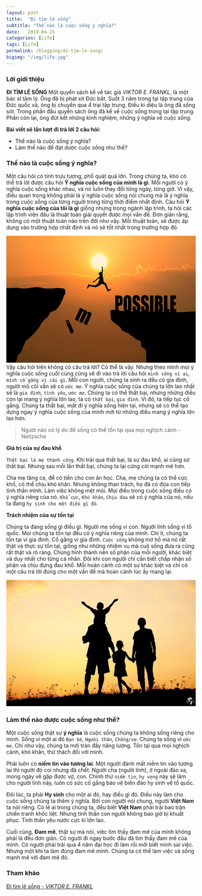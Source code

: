 ```yaml
---
layout: post
title:  "Đi tìm lẽ sống"
subtitle: "Thế nào là cuộc sống ý nghĩa?"
date:   2019-04-15
categories: [Life]
tags: [Life]
permalink: /blogging/di-tim-le-song/
bigimg: "/img/life.jpg"
---
```


### Lời giới thiệu

**ĐI TÌM LẼ SỐNG**
Một quyển sách kể về tác giả _VIKTOR E. FRANKL_, là một bác sĩ tâm lý. Ông đã bị phát xít Đức bắt. Suốt 3 năm trong tại tập trung của Đức quốc xã, ông bị chuyển qua 4 trại tập trung. Điều kì diệu là ông đã sống sót. Trong phần đầu quyển sách ông đã kể về cuộc sống trong tại tập trung. Phần còn lại, ông đút kết những kinh nghiệm, những ý nghĩa về cuộc sống.

**Bài viết sẽ lần lượt đi trả lời 2 câu hỏi:**
* Thế nào là cuộc sống ý nghĩa?
* Làm thế nào để đạt dược cuộc sống như thế?

### Thế nào là cuộc sống ý nghĩa?
Một câu hỏi có tính trựu tượng, phổ quát quá lớn. Trong chúng ta, khó có thể trả lời được câu hỏi **Ý nghĩa cuộc sống của mình là gì**. Mỗi người có ý nghĩa cuộc sống khác nhau, và nó luôn thay đổi từng ngày, từng giờ. Vì vậy, điều quan trọng không phải là ý nghĩa cuộc sống nói chung mà là ý nghĩa trong cuộc sống của từng nguời trong từng thời điểm nhất định. Câu hỏi **Ý nghĩa cuộc sống của tôi là gì** giống nhưng trong ngành lập trình, ta hỏi các lập trình viên đâu là thuật toán giải quyết được mọi vấn đề. Đơn giản rằng, không có một thuật toán nào trên đời như vậy. Mỗi thuật toán, sẽ được áp dụng vào trường hợp nhất định và nó sẽ tốt nhất trong trường hợp đó.

![](/img/hope.jpg)
Vậy câu hỏi trên không có câu trả lời? Có thể là vậy. Nhưng theo mình mọi ý nghĩa cuộc sống cuối cùng cũng sẽ đi vào trả lời câu hỏi `mình sống vì ai`, `mình cố gắng vì cái gì`. Mỗi con người, chúng ta sinh ra đều có gia đình, người mô côi vẫn sẽ có `ước mơ`. Ý nghĩa cuộc sống của chúng ta lớn lao nhất sẽ là `gia đình`, `tình yêu`, `ước mơ`. Chúng ta có thể thất bại, nhưng những điều còn lại mang ý nghĩa lớn lao, ta có `thất bại`, `gia đình`. Vì đó, ta tiếp tục cố gắng. Chúng ta thất bại, mất đi ý nghĩa sống hiện tại, nhưng sẽ có thể tạo dựng ngay ý nghĩa cuộc sống của mình mới từ những điều mang ý nghĩa lớn lao hơn.

> Người nào có lý do để sống có thể tồn tại qua mọi nghịch cảnh - Neitzsche

**Giá trị của sự đau khổ**

`Thất bại là mẹ thành công`. Khi trải qua thất bại, là sự đau khổ, ai cũng sợ thất bại. Nhưng sau mỗi lần thất bại, chúng ta lại cứng cỏi mạnh mẽ hơn.

Cha mẹ tăng ca, để có tiền cho con ăn học. Cha, mẹ chúng ta có thể cực khổ, có thể chịu khó khăn. Nhưng không than trách, họ đã có đứa con tiếp tinh thần mình. Làm việc không mệt mỏi. Mọi điều trong cuộc sống điều có ý nghĩa riêng của nó. `Khổ cực`, `Khó khăn`, `Chịu đau` sẽ có ý nghĩa của nó, nếu ta đang `hy sinh cho một điều gì đó`.

**Trách nhiệm của sự tồn tại**

Chúng ta đang sống gì điều gì. Người mẹ sống vì con. Người lính sống vì tổ quốc. Mọi chúng ta tồn tại đều có ý nghĩa riêng của mình. Chí ít, chúng ta tồn tại vì gia đình. Cố gắng vì gia đình. `Cuộc sống` không mơ hồ mà nó rất thật và thực sự tồn tại, giống như những nhiệm vụ mà cuộ sống đưa ra cũng rất thật và rõ ràng. Chúng hình thành nên số phận của mỗi người, khác biệt và duy nhất cho từng cá nhân. Đôi khi con người chỉ cần biết chấp nhận số phận và chịu đựng đau khổ. Mỗi hoàn cảnh có một sự khác biệt và chỉ có một câu trả lời đúng cho một vấn đề mà hoàn cảnh lúc ấy mang lại.

![](/img/life_2.jpg)

### Làm thế nào được cuộc sống như thế?
Một cuộc sống thật sự **ý nghĩa** là cuộc sống chúng ta không sống riêng cho mình. Sống vì một ai đó `Bạn bè`, `Người thân`, `Chồng/vợ`. Chúng ta sống vì `ước mơ`. Chỉ như vậy, chúng ta mới tràn đầy năng lượng. Tồn tại qua mọi nghịch cảnh, khó khăn, thử thách đối với mình.

Phải luôn có **niềm tin vào tương lai**. Một người đánh mất niềm tin vào tương lai thì người đó coi nhưng đã chết. Người cha (người lính), ở ngoài đảo xa, mong ngày về gặp được vợ, con. Chính thứ `niềm tin`, `hy vọng` này sẽ làm cho người lính này, luôn có sức cố gắng bảo vệ biển đảo hy sinh về tổ quốc.

Đôi lúc, ta phải **Hy sinh** cho một ai đó, hay điều gì đó. Điều này làm cho cuộc sống chúng ta thêm ý nghĩa. Bởi con người nói chung, người **Việt Nam** ta nói riêng. Có lẽ ai trong chúng ta, đều biết **Việt Nam** phải trải bao trận chiến tranh khốc liệt. Nhưng tinh thần con người không bao giờ bị khuất phục. Tinh thần yêu nước cực kì lớn lao.

Cuối cùng, **Đam mê**, thật sự mà nói, việc tìm thấy đam mê của mình không phải là đều đơn giản. Có nguời đi ngay bước đầu đã tìm thấy đam mê của mình. Có người phải trải qua 4 năm đại học đi làm rồi mới biết mình sai việc. Nhưng một khi ta làm đúng đam mê mình. Chúng ta có thể làm việc và sống mạnh mẽ với đam mê đó.

### Tham khảo
[Đi tìm lẽ sống - _VIKTOR E. FRANKL_](https://tiki.vn/di-tim-le-song-tai-ban-p524438.html?src=search&2hi=1&keyword=%C4%91i+t%C3%ACm+l%E1%BA%BD+s%E1%BB%91ng)